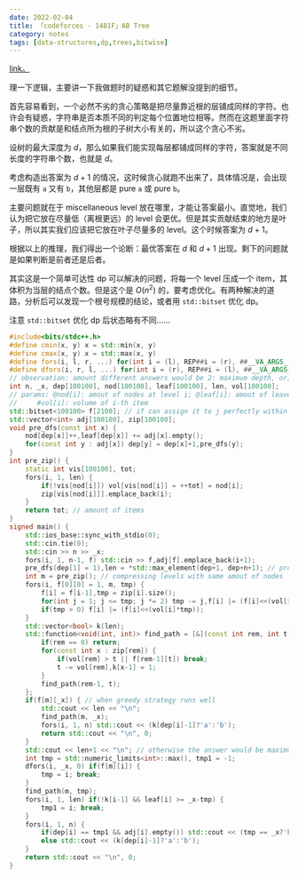 ```yaml
---
date: 2022-02-04
title: 「codeforces - 1481F」AB Tree
category: notes
tags: [data-structures,dp,trees,bitwise]
---
```


[link。](https://codeforces.com/problemset/problem/1481/F)

理一下逻辑，主要讲一下我做题时的疑惑和其它题解没提到的细节。

首先容易看到，一个必然不劣的贪心策略是把尽量靠近根的层铺成同样的字符。也许会有疑惑，字符串是否本质不同的判定每个位置地位相等。然而在这题里面字符串个数的贡献是和结点所为根的子树大小有关的，所以这个贪心不劣。

设树的最大深度为 $d$，那么如果我们能实现每层都铺成同样的字符，答案就是不同长度的字符串个数，也就是 $d$。

考虑构造出答案为 $d+1$ 的情况，这时候贪心就跑不出来了，具体情况是，会出现一层既有 `a` 又有 `b`，其他层都是 pure `a` 或 pure `b`。

主要问题就在于 miscellaneous level 放在哪里，才能让答案最小。直觉地，我们认为把它放在尽量低（离根更远）的 level 会更优。但是其实贡献结束的地方是叶子，所以其实我们应该把它放在叶子尽量多的 level。这个时候答案为 $d+1$。

根据以上的推理，我们得出一个论断：最优答案在 $d$ 和 $d+1$ 出现。剩下的问题就是如果判断是前者还是后者。

其实这是一个简单可达性 dp 可以解决的问题，将每一个 level 压成一个 item，其体积为当层的结点个数。但是这个是 $O(n^2)$ 的，要考虑优化。有两种解决的道路，分析后可以发现一个根号规模的结论，或者用 `std::bitset` 优化 dp。

注意 `std::bitset` 优化 dp 后状态略有不同……

```cpp
#include<bits/stdc++.h>
#define cmin(x, y) x = std::min(x, y)
#define cmax(x, y) x = std::max(x, y)
#define fors(i, l, r, ...) for(int i = (l), REP##i = (r), ##__VA_ARGS__; i <= REP##i; ++i)
#define dfors(i, r, l, ...) for(int i = (r), REP##i = (l), ##__VA_ARGS__; i >= REP##i; --i)
// observation: amount different answers would be 2: maximum depth, or, it plus 1
int n, _x, dep[100100], nod[100100], leaf[100100], len, vol[100100];
// params: @nod[i]: amout of nodes at level i; @leaf[i]: amout of leaves at lv i;
//     #vol[i]: volume of i-th item
std::bitset<100100> f[2100]; // if can assign it to j perfectly within lefmost i items
std::vector<int> adj[100100], zip[100100];
void pre_dfs(const int x) {
    nod[dep[x]]++,leaf[dep[x]] += adj[x].empty();
    for(const int y : adj[x]) dep[y] = dep[x]+1,pre_dfs(y);
}
int pre_zip() {
    static int vis[100100], tot;
    fors(i, 1, len) {
        if(!vis[nod[i]]) vol[vis[nod[i]] = ++tot] = nod[i];
        zip[vis[nod[i]]].emplace_back(i);
    }
    return tot; // amount of items
}
signed main() {
    std::ios_base::sync_with_stdio(0);
    std::cin.tie(0);
    std::cin >> n >> _x;
    fors(i, 1, n-1, f) std::cin >> f,adj[f].emplace_back(i+1);
    pre_dfs(dep[1] = 1),len = *std::max_element(dep+1, dep+n+1); // processing basic information
    int m = pre_zip(); // compressing levels with same amout of nodes
    fors(i, f[0][0] = 1, m, tmp) {
        f[i] = f[i-1],tmp = zip[i].size();
        for(int j = 1; j <= tmp; j *= 2) tmp -= j,f[i] |= (f[i]<<(vol[i]*j));
        if(tmp > 0) f[i] |= (f[i]<<(vol[i]*tmp));
    }
    std::vector<bool> k(len);
    std::function<void(int, int)> find_path = [&](const int rem, int t) { // reviving way we DP through
        if(rem == 0) return;
        for(const int x : zip[rem]) {
            if(vol[rem] > t || f[rem-1][t]) break;
            t -= vol[rem],k[x-1] = 1;
        }
        find_path(rem-1, t);
    };
    if(f[m][_x]) { // when greedy strategy runs well
        std::cout << len << "\n";
        find_path(m, _x);
        fors(i, 1, n) std::cout << (k[dep[i]-1]?'a':'b');
        return std::cout << "\n", 0;
    }
    std::cout << len+1 << "\n"; // otherwise the answer would be maximum depth plus 1
    int tmp = std::numeric_limits<int>::max(), tmp1 = -1;
    dfors(i, _x, 0) if(f[m][i]) {
        tmp = i; break;
    }
    find_path(m, tmp);
    fors(i, 1, len) if(!k[i-1] && leaf[i] >= _x-tmp) {
        tmp1 = i; break;
    }
    fors(i, 1, n) {
        if(dep[i] == tmp1 && adj[i].empty()) std::cout << (tmp == _x?'b':(++tmp, 'a'));
        else std::cout << (k[dep[i]-1]?'a':'b');
    }
    return std::cout << "\n", 0;
}
```
    